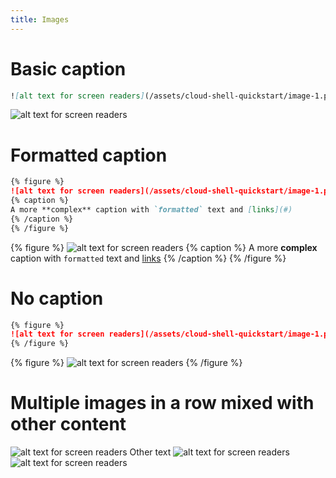 ```yaml
---
title: Images
---
```


# Basic caption
```md
![alt text for screen readers](/assets/cloud-shell-quickstart/image-1.png 'Basic *caption* (no formatting allowed)')
```
![alt text for screen readers](/assets/cloud-shell-quickstart/image-1.png 'Basic *caption* (no formatting allowed)')


# Formatted caption
```md {% showHeader=false %}
{% figure %}
![alt text for screen readers](/assets/cloud-shell-quickstart/image-1.png)
{% caption %}
A more **complex** caption with `formatted` text and [links](#)
{% /caption %}
{% /figure %}
```
{% figure %}
![alt text for screen readers](/assets/cloud-shell-quickstart/image-1.png)
{% caption %}
A more **complex** caption with `formatted` text and [links](#)
{% /caption %}
{% /figure %}

# No caption
```md {% showHeader=false %}
{% figure %}
![alt text for screen readers](/assets/cloud-shell-quickstart/image-1.png)
{% /figure %}
```
{% figure %}
![alt text for screen readers](/assets/cloud-shell-quickstart/image-1.png)
{% /figure %}

# Multiple images in a row mixed with other content
![alt text for screen readers](/assets/cloud-shell-quickstart/image-1.png 'Basic *caption* (no formatting allowed)')
Other text
![alt text for screen readers](/assets/cloud-shell-quickstart/image-1.png 'Basic *caption* (no formatting allowed)')
![alt text for screen readers](/assets/cloud-shell-quickstart/image-1.png 'Basic *caption* (no formatting allowed)')